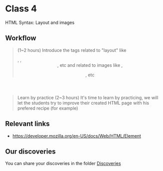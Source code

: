 # Class 4

HTML Syntax: Layout and images

## Workflow

> <Layout Tags> (1~2 hours)
Introduce the tags related to "layout" like <div>, <span>, <header>, etc and related to images like <img>, <figure>, etc

> Learn by practice (2~3 hours)
It's time to learn by practicing, we will let the students try to improve their created HTML page with his prefered recipe (for example)

## Relevant links

- https://developer.mozilla.org/en-US/docs/Web/HTML/Element

## Our discoveries

You can share your discoveries in the folder [Discoveries](https://github.com/felipez3r0/openclasses/Examples/Classes/Class_4/Discoveries)

